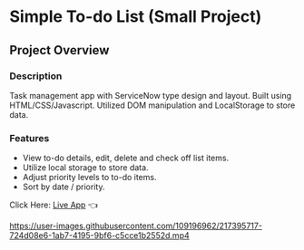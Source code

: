 # Simple To-do List (Small Project)

## Project Overview

### Description

Task management app with ServiceNow type design and layout. Built
using HTML/CSS/Javascript. Utilized DOM manipulation and LocalStorage
to store data.

### Features

- View to-do details, edit, delete and check off list items.
- Utilize local storage to store data.
- Adjust priority levels to to-do items.
- Sort by date / priority.

Click Here: [Live App](https://swhag.github.io/Todo-List-App/) :point_left:

https://user-images.githubusercontent.com/109196962/217395717-724d08e6-1ab7-4195-9bf6-c5cce1b2552d.mp4

